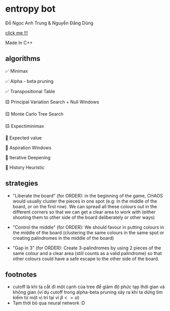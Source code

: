 # entropy bot

Đỗ Ngọc Anh Trung & Nguyễn Đăng Dũng

[click me !!!](https://www.codecup.nl/entropy/rules.php)

Made In C++

## algorithms

✅ Minimax

✅ Alpha - beta pruning

✅ Transpositional Table

🟨 Principal Variation Search + Null Windows

🟨 Monte Carlo Tree Search

🟨 Expectiminimax

🔵 Expected value

🔵 Aspiration Windows

🔵 Iterative Deepening

🔵 History Heuristic

## strategies

- "Liberate the board" (for ORDER): in the beginning of the game, CHAOS would usually cluster the pieces in one spot (e.g: In the middle of the board, or on the first row). We can spread all these colours out in the different corners so that we can get a clear area to work with (either shooting them to other side of the board deliberately or other ways)

- "Control the middle" (for ORDER): We should favour in putting colours in the middle of the board (clustering the same colours in the same spot or creating palindromes in the middle of the board)

- "Gap in 3" (for ORDER): Create 3-palindromes by using 2 pieces of the same colour and a clear area (still counts as a valid palindrome) so that other colours could have a safe escape to the other side of the board.

## footnotes

- cutoff là khi ta cắt đi một cạnh của tree để giảm độ phức tạp thời gian và không gian (ví dụ cutoff trong alpha-beta pruning xảy ra khi ta dừng tìm kiếm từ một vị trí tại vì $\beta <= \alpha$)
- Tạm thời bỏ qua neural network :D
